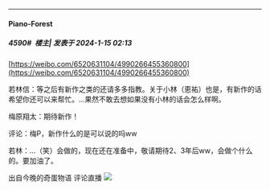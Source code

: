 
*****

####  Piano-Forest  
##### 4590#         楼主| 发表于 2024-1-15 02:13

[https://weibo.com/6520631104/4990266455360800](https://weibo.com/6520631104/4990266455360800)

若林信：等之后有新作之类的还请多多指教。关于小林（恵祐）也是，有新作的话希望你还可以来帮忙。...果然不敢去想如果没有小林的话会怎么样啊。

梅原翔太：期待新作！ 

评论：梅P，新作什么的是可以说的吗ww

若林：...（笑）会做的，现在还在准备中，敬请期待2、3年后ww，会做个什么的。要加油了。

出自今晚的奇蛋物语 评论直播
<img src="https://p.sda1.dev/15/ed8556e7e1166b2bcf678bef114354a5/20240115_014810.jpg" referrerpolicy="no-referrer">

